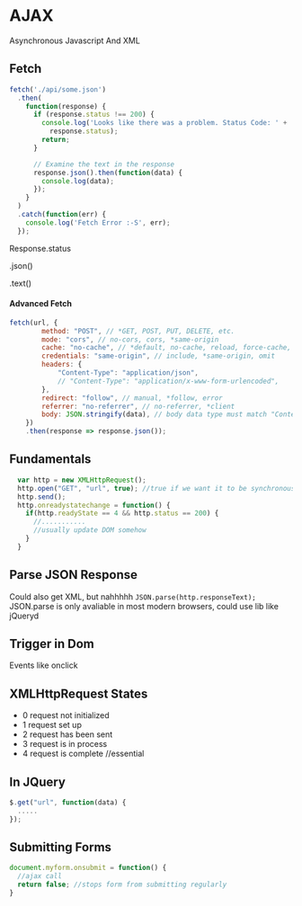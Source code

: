 # AJAX
Asynchronous Javascript And XML

## Fetch

```js
fetch('./api/some.json')
  .then(
    function(response) {
      if (response.status !== 200) {
        console.log('Looks like there was a problem. Status Code: ' +
          response.status);
        return;
      }

      // Examine the text in the response
      response.json().then(function(data) {
        console.log(data);
      });
    }
  )
  .catch(function(err) {
    console.log('Fetch Error :-S', err);
  });
```

Response.status

.json()

.text()

#### Advanced Fetch

```javascript
fetch(url, {
        method: "POST", // *GET, POST, PUT, DELETE, etc.
        mode: "cors", // no-cors, cors, *same-origin
        cache: "no-cache", // *default, no-cache, reload, force-cache, only-if-cached
        credentials: "same-origin", // include, *same-origin, omit
        headers: {
            "Content-Type": "application/json",
            // "Content-Type": "application/x-www-form-urlencoded",
        },
        redirect: "follow", // manual, *follow, error
        referrer: "no-referrer", // no-referrer, *client
        body: JSON.stringify(data), // body data type must match "Content-Type" header
    })
    .then(response => response.json());
```

## Fundamentals

```js
  var http = new XMLHttpRequest();
  http.open("GET", "url", true); //true if we want it to be synchronous
  http.send();
  http.onreadystatechange = function() {
    if(http.readyState == 4 && http.status == 200) {
      //...........
      //usually update DOM somehow
    }
  }
```

## Parse JSON Response
Could also get XML, but nahhhhh
`JSON.parse(http.responseText);`
JSON.parse is only avaliable in most modern browsers, could use lib like jQueryd

## Trigger in Dom
Events like onclick

## XMLHttpRequest States
- 0 request not initialized
- 1 request set up
- 2 request has been sent
- 3 request is in process
- 4 request is complete //essential

## In JQuery
```js
$.get("url", function(data) {
  .....
});
```

## Submitting Forms

```js
document.myform.onsubmit = function() {
  //ajax call
  return false; //stops form from submitting regularly
}
```


